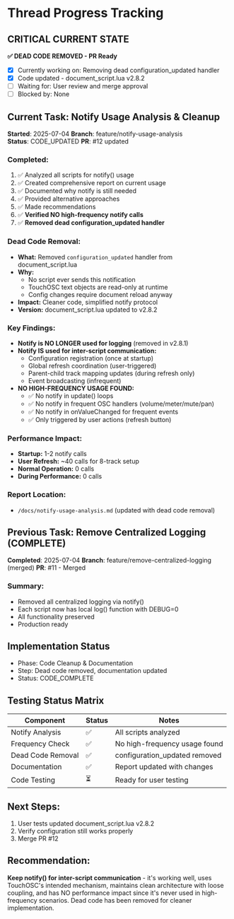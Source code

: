 # Thread Progress Tracking

## CRITICAL CURRENT STATE
**✅ DEAD CODE REMOVED - PR Ready**
- [x] Currently working on: Removing dead configuration_updated handler
- [x] Code updated - document_script.lua v2.8.2
- [ ] Waiting for: User review and merge approval
- [ ] Blocked by: None

## Current Task: Notify Usage Analysis & Cleanup
**Started**: 2025-07-04
**Branch**: feature/notify-usage-analysis  
**Status**: CODE_UPDATED
**PR**: #12 updated

### Completed:
1. ✅ Analyzed all scripts for notify() usage
2. ✅ Created comprehensive report on current usage
3. ✅ Documented why notify is still needed
4. ✅ Provided alternative approaches
5. ✅ Made recommendations
6. ✅ **Verified NO high-frequency notify calls**
7. ✅ **Removed dead configuration_updated handler**

### Dead Code Removal:
- **What:** Removed `configuration_updated` handler from document_script.lua
- **Why:** 
  - No script ever sends this notification
  - TouchOSC text objects are read-only at runtime
  - Config changes require document reload anyway
- **Impact:** Cleaner code, simplified notify protocol
- **Version:** document_script.lua updated to v2.8.2

### Key Findings:
- **Notify is NO LONGER used for logging** (removed in v2.8.1)
- **Notify IS used for inter-script communication:**
  - Configuration registration (once at startup)
  - Global refresh coordination (user-triggered)
  - Parent-child track mapping updates (during refresh only)
  - Event broadcasting (infrequent)
- **NO HIGH-FREQUENCY USAGE FOUND:**
  - ✅ No notify in update() loops
  - ✅ No notify in frequent OSC handlers (volume/meter/mute/pan)
  - ✅ No notify in onValueChanged for frequent events
  - ✅ Only triggered by user actions (refresh button)

### Performance Impact:
- **Startup:** 1-2 notify calls
- **User Refresh:** ~40 calls for 8-track setup
- **Normal Operation:** 0 calls
- **During Performance:** 0 calls

### Report Location:
- `/docs/notify-usage-analysis.md` (updated with dead code removal)

## Previous Task: Remove Centralized Logging (COMPLETE)
**Completed**: 2025-07-04
**Branch**: feature/remove-centralized-logging (merged)
**PR**: #11 - Merged

### Summary:
- Removed all centralized logging via notify()
- Each script now has local log() function with DEBUG=0
- All functionality preserved
- Production ready

## Implementation Status
- Phase: Code Cleanup & Documentation
- Step: Dead code removed, documentation updated
- Status: CODE_COMPLETE

## Testing Status Matrix
| Component | Status | Notes |
|-----------|--------|-------|
| Notify Analysis | ✅ | All scripts analyzed |
| Frequency Check | ✅ | No high-frequency usage found |
| Dead Code Removal | ✅ | configuration_updated removed |
| Documentation | ✅ | Report updated with changes |
| Code Testing | ⏳ | Ready for user testing |

## Next Steps:
1. User tests updated document_script.lua v2.8.2
2. Verify configuration still works properly
3. Merge PR #12

## Recommendation:
**Keep notify() for inter-script communication** - it's working well, uses TouchOSC's intended mechanism, maintains clean architecture with loose coupling, and has NO performance impact since it's never used in high-frequency scenarios. Dead code has been removed for cleaner implementation.
